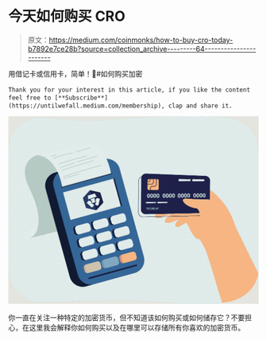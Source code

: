 # 今天如何购买 CRO

> 原文：<https://medium.com/coinmonks/how-to-buy-cro-today-b7892e7ce28b?source=collection_archive---------64----------------------->

用借记卡或信用卡，简单！🤯#如何购买加密

```
Thank you for your interest in this article, if you like the content feel free to [**Subscribe**](https://untilwefall.medium.com/membership), clap and share it.
```

![](img/4a491b688b2d9c3ded3823c19aa90dc4.png)

你一直在关注一种特定的加密货币，但不知道该如何购买或如何储存它？不要担心，在这里我会解释你如何购买以及在哪里可以存储所有你喜欢的加密货币。